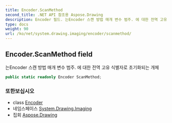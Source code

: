 ```yaml
---
title: Encoder.ScanMethod
second_title: .NET API 참조용 Aspose.Drawing
description: Encoder 필드. 는Encoder 스캔 방법 매개 변수 범주. 에 대한 전역 고유 식별자로 초기화되는 개체
type: docs
weight: 90
url: /ko/net/system.drawing.imaging/encoder/scanmethod/
---
```

## Encoder.ScanMethod field

는Encoder 스캔 방법 매개 변수 범주. 에 대한 전역 고유 식별자로 초기화되는 개체

```csharp
public static readonly Encoder ScanMethod;
```

### 또한보십시오

* class [Encoder](../)
* 네임스페이스 [System.Drawing.Imaging](../../encoder/)
* 집회 [Aspose.Drawing](../../../)


